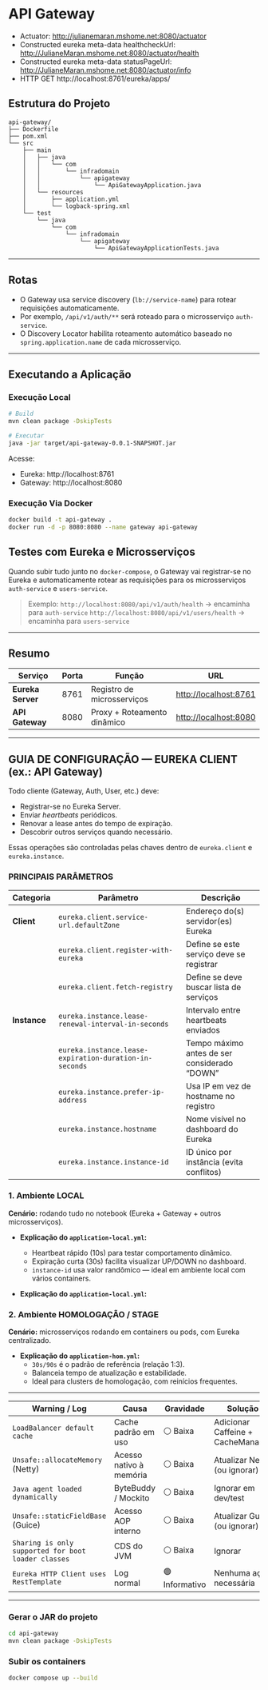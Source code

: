 # API Gateway

* Actuator: http://julianemaran.mshome.net:8080/actuator
* Constructed eureka meta-data healthcheckUrl: http://JulianeMaran.mshome.net:8080/actuator/health
* Constructed eureka meta-data statusPageUrl: http://JulianeMaran.mshome.net:8080/actuator/info
* HTTP GET http://localhost:8761/eureka/apps/

## Estrutura do Projeto

```text
api-gateway/
├── Dockerfile
├── pom.xml
└── src
    ├── main
    │   ├── java
    │   │   └── com
    │   │       └── infradomain
    │   │           └── apigateway
    │   │               └── ApiGatewayApplication.java
    │   └── resources
    │       ├── application.yml
    │       └── logback-spring.xml
    └── test
        └── java
            └── com
                └── infradomain
                    └── apigateway
                        └── ApiGatewayApplicationTests.java
```

---

## Rotas

* O Gateway usa service discovery (`lb://service-name`) para rotear requisições automaticamente.
* Por exemplo, `/api/v1/auth/**` será roteado para o microsserviço `auth-service`.
* O Discovery Locator habilita roteamento automático baseado no `spring.application.name` de cada microsserviço.

---

## Executando a Aplicação

### Execução Local

```bash
# Build
mvn clean package -DskipTests

# Executar
java -jar target/api-gateway-0.0.1-SNAPSHOT.jar
```

Acesse:

* Eureka: http://localhost:8761
* Gateway: http://localhost:8080

### Execução Via Docker

```bash
docker build -t api-gateway .
docker run -d -p 8080:8080 --name gateway api-gateway
```

## Testes com Eureka e Microsserviços

Quando subir tudo junto no `docker-compose`, o Gateway vai registrar-se no Eureka e automaticamente rotear as
requisições para os microsserviços `auth-service` e `users-service`.

> Exemplo:
> `http://localhost:8080/api/v1/auth/health` → encaminha para `auth-service`
> `http://localhost:8080/api/v1/users/health` → encaminha para `users-service`

---

## Resumo

| Serviço           | Porta | Função                      | URL                                            |
|-------------------|-------|-----------------------------|------------------------------------------------|
| **Eureka Server** | 8761  | Registro de microsserviços  | [http://localhost:8761](http://localhost:8761) |
| **API Gateway**   | 8080  | Proxy + Roteamento dinâmico | [http://localhost:8080](http://localhost:8080) |

---

## GUIA DE CONFIGURAÇÃO — EUREKA CLIENT (ex.: API Gateway)

Todo cliente (Gateway, Auth, User, etc.) deve:

* Registrar-se no Eureka Server.
* Enviar _heartbeats_ periódicos.
* Renovar a lease antes do tempo de expiração.
* Descobrir outros serviços quando necessário.

Essas operações são controladas pelas chaves dentro de `eureka.client` e `eureka.instance`.

### PRINCIPAIS PARÂMETROS

| Categoria    | Parâmetro                                              | Descrição                                    |
|--------------|--------------------------------------------------------|----------------------------------------------|
| **Client**   | `eureka.client.service-url.defaultZone`                | Endereço do(s) servidor(es) Eureka           |
|              | `eureka.client.register-with-eureka`                   | Define se este serviço deve se registrar     |
|              | `eureka.client.fetch-registry`                         | Define se deve buscar lista de serviços      |
| **Instance** | `eureka.instance.lease-renewal-interval-in-seconds`    | Intervalo entre heartbeats enviados          |
|              | `eureka.instance.lease-expiration-duration-in-seconds` | Tempo máximo antes de ser considerado “DOWN” |
|              | `eureka.instance.prefer-ip-address`                    | Usa IP em vez de hostname no registro        |
|              | `eureka.instance.hostname`                             | Nome visível no dashboard do Eureka          |
|              | `eureka.instance.instance-id`                          | ID único por instância (evita conflitos)     |

### 1. Ambiente LOCAL

**Cenário:** rodando tudo no notebook (Eureka + Gateway + outros microsserviços).

* **Explicação do `application-local.yml`:**
    * Heartbeat rápido (10s) para testar comportamento dinâmico.
    * Expiração curta (30s) facilita visualizar UP/DOWN no dashboard.
    * `instance-id` usa valor randômico — ideal em ambiente local com vários containers.

* **Explicação do `application-local.yml`:**

### 2. Ambiente HOMOLOGAÇÃO / STAGE

**Cenário:** microsserviços rodando em containers ou pods, com Eureka centralizado.

* **Explicação do `application-hom.yml`:**
    * `30s/90s` é o padrão de referência (relação 1:3).
    * Balanceia tempo de atualização e estabilidade.
    * Ideal para clusters de homologação, com reinícios frequentes.

---

| Warning / Log                                       | Causa                   | Gravidade      | Solução                           |
|-----------------------------------------------------|-------------------------|----------------|-----------------------------------|
| `LoadBalancer default cache`                        | Cache padrão em uso     | ⚪ Baixa        | Adicionar Caffeine + CacheManager |
| `Unsafe::allocateMemory` (Netty)                    | Acesso nativo à memória | ⚪ Baixa        | Atualizar Netty (ou ignorar)      |
| `Java agent loaded dynamically`                     | ByteBuddy / Mockito     | ⚪ Baixa        | Ignorar em dev/test               |
| `Unsafe::staticFieldBase` (Guice)                   | Acesso AOP interno      | ⚪ Baixa        | Atualizar Guice (ou ignorar)      |
| `Sharing is only supported for boot loader classes` | CDS do JVM              | ⚪ Baixa        | Ignorar                           |
| `Eureka HTTP Client uses RestTemplate`              | Log normal              | 🟢 Informativo | Nenhuma ação necessária           |

---

### Gerar o JAR do projeto

```bash
cd api-gateway
mvn clean package -DskipTests
```

### Subir os containers

```bash
docker compose up --build
```